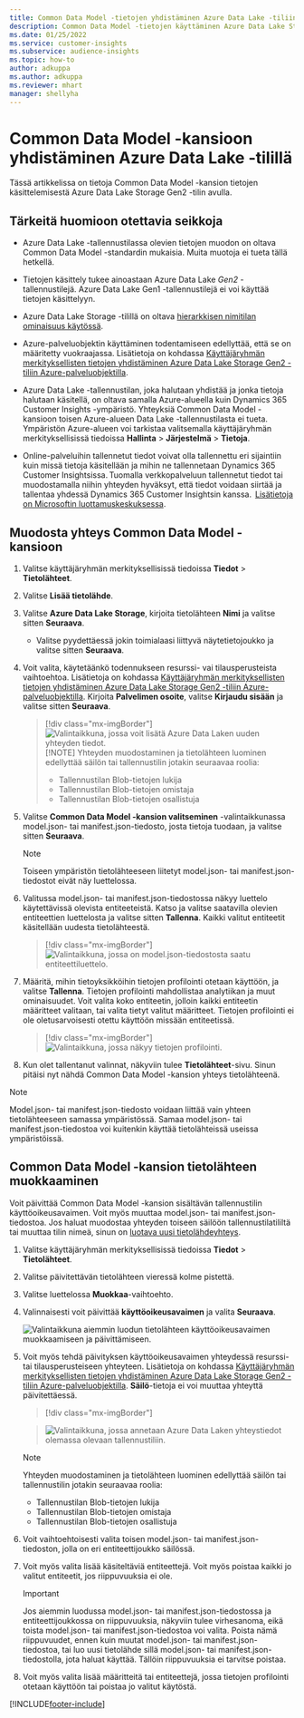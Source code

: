 ```yaml
---
title: Common Data Model -tietojen yhdistäminen Azure Data Lake -tiliin
description: Common Data Model -tietojen käyttäminen Azure Data Lake Storagen avulla.
ms.date: 01/25/2022
ms.service: customer-insights
ms.subservice: audience-insights
ms.topic: how-to
author: adkuppa
ms.author: adkuppa
ms.reviewer: mhart
manager: shellyha
---
```


# <a name="connect-to-a-common-data-model-folder-using-an-azure-data-lake-account"></a>Common Data Model -kansioon yhdistäminen Azure Data Lake -tilillä

Tässä artikkelissa on tietoja Common Data Model -kansion tietojen käsittelemisestä Azure Data Lake Storage Gen2 -tilin avulla.

## <a name="important-considerations"></a>Tärkeitä huomioon otettavia seikkoja

- Azure Data Lake -tallennustilassa olevien tietojen muodon on oltava Common Data Model -standardin mukaisia. Muita muotoja ei tueta tällä hetkellä.

- Tietojen käsittely tukee ainoastaan Azure Data Lake *Gen2* -tallennustilejä. Azure Data Lake Gen1 -tallennustilejä ei voi käyttää tietojen käsittelyyn.

- Azure Data Lake Storage -tilillä on oltava [hierarkkisen nimitilan ominaisuus käytössä](/azure/storage/blobs/data-lake-storage-namespace).

- Azure-palveluobjektin käyttäminen todentamiseen edellyttää, että se on määritetty vuokraajassa. Lisätietoja on kohdassa [Käyttäjäryhmän merkityksellisten tietojen yhdistäminen Azure Data Lake Storage Gen2 -tiliin Azure-palveluobjektilla](connect-service-principal.md).

- Azure Data Lake -tallennustilan, joka halutaan yhdistää ja jonka tietoja halutaan käsitellä, on oltava samalla Azure-alueella kuin Dynamics 365 Customer Insights -ympäristö. Yhteyksiä Common Data Model -kansioon toisen Azure-alueen Data Lake -tallennustilasta ei tueta. Ympäristön Azure-alueen voi tarkistaa valitsemalla käyttäjäryhmän merkityksellisissä tiedoissa **Hallinta** > **Järjestelmä** > **Tietoja**.

- Online-palveluihin tallennetut tiedot voivat olla tallennettu eri sijaintiin kuin missä tietoja käsitellään ja mihin ne tallennetaan Dynamics 365 Customer Insightsissa. Tuomalla verkkopalveluun tallennetut tiedot tai muodostamalla niihin yhteyden hyväksyt, että tiedot voidaan siirtää ja tallentaa yhdessä Dynamics 365 Customer Insightsin kanssa.  [Lisätietoja on Microsoftin luottamuskeskuksessa](https://www.microsoft.com/trust-center).

## <a name="connect-to-a-common-data-model-folder"></a>Muodosta yhteys Common Data Model -kansioon

1. Valitse käyttäjäryhmän merkityksellisissä tiedoissa **Tiedot** > **Tietolähteet**.

1. Valitse **Lisää tietolähde**.

1. Valitse **Azure Data Lake Storage**, kirjoita tietolähteen **Nimi** ja valitse sitten **Seuraava**.

   - Valitse pyydettäessä jokin toimialaasi liittyvä näytetietojoukko ja valitse sitten **Seuraava**. 

1. Voit valita, käytetäänkö todennukseen resurssi- vai tilausperusteista vaihtoehtoa. Lisätietoja on kohdassa [Käyttäjäryhmän merkityksellisten tietojen yhdistäminen Azure Data Lake Storage Gen2 -tiliin Azure-palveluobjektilla](connect-service-principal.md). Kirjoita **Palvelimen osoite**, valitse **Kirjaudu sisään** ja valitse sitten **Seuraava**.
   > [!div class="mx-imgBorder"]
   > ![Valintaikkuna, jossa voit lisätä Azure Data Laken uuden yhteyden tiedot.](media/enter-new-storage-details.png)
   > [!NOTE]
   > Yhteyden muodostaminen ja tietolähteen luominen edellyttää säilön tai tallennustilin jotakin seuraavaa roolia:
   >  - Tallennustilan Blob-tietojen lukija
   >  - Tallennustilan Blob-tietojen omistaja
   >  - Tallennustilan Blob-tietojen osallistuja

1. Valitse **Common Data Model -kansion valitseminen** -valintaikkunassa model.json- tai manifest.json-tiedosto, josta tietoja tuodaan, ja valitse sitten **Seuraava**.
   > [!NOTE]
   > Toiseen ympäristön tietolähteeseen liitetyt model.json- tai manifest.json-tiedostot eivät näy luettelossa.

1. Valitussa model.json- tai manifest.json-tiedostossa näkyy luettelo käytettävissä olevista entiteeteistä. Katso ja valitse saatavilla olevien entiteettien luettelosta ja valitse sitten **Tallenna**. Kaikki valitut entiteetit käsitellään uudesta tietolähteestä.
   > [!div class="mx-imgBorder"]
   > ![Valintaikkuna, jossa on model.json-tiedostosta saatu entiteettiluettelo.](media/review-entities.png)

8. Määritä, mihin tietoyksikköihin tietojen profilointi otetaan käyttöön, ja valitse **Tallenna**. Tietojen profilointi mahdollistaa analytiikan ja muut ominaisuudet. Voit valita koko entiteetin, jolloin kaikki entiteetin määritteet valitaan, tai valita tietyt valitut määritteet. Tietojen profilointi ei ole oletusarvoisesti otettu käyttöön missään entiteetissä.
   > [!div class="mx-imgBorder"]
   > ![Valintaikkuna, jossa näkyy tietojen profilointi.](media/dataprofiling-entities.png)

9. Kun olet tallentanut valinnat, näkyviin tulee **Tietolähteet**-sivu. Sinun pitäisi nyt nähdä Common Data Model -kansion yhteys tietolähteenä.

> [!NOTE]
> Model.json- tai manifest.json-tiedosto voidaan liittää vain yhteen tietolähteeseen samassa ympäristössä. Samaa model.json- tai manifest.json-tiedostoa voi kuitenkin käyttää tietolähteissä useissa ympäristöissä.

## <a name="edit-a-common-data-model-folder-data-source"></a>Common Data Model -kansion tietolähteen muokkaaminen

Voit päivittää Common Data Model -kansion sisältävän tallennustilin käyttöoikeusavaimen. Voit myös muuttaa model.json- tai manifest.json-tiedostoa. Jos haluat muodostaa yhteyden toiseen säilöön tallennustilatililtä tai muuttaa tilin nimeä, sinun on [luotava uusi tietolähdeyhteys](#connect-to-a-common-data-model-folder).

1. Valitse käyttäjäryhmän merkityksellisissä tiedoissa **Tiedot** > **Tietolähteet**.

2. Valitse päivitettävän tietolähteen vieressä kolme pistettä.

3. Valitse luettelossa **Muokkaa**-vaihtoehto.

4. Valinnaisesti voit päivittää **käyttöoikeusavaimen** ja valita **Seuraava**.

   ![Valintaikkuna aiemmin luodun tietolähteen käyttöoikeusavaimen muokkaamiseen ja päivittämiseen.](media/edit-access-key.png)

5. Voit myös tehdä päivityksen käyttöoikeusavaimen yhteydessä resurssi- tai tilausperusteiseen yhteyteen. Lisätietoja on kohdassa [Käyttäjäryhmän merkityksellisten tietojen yhdistäminen Azure Data Lake Storage Gen2 -tiliin Azure-palveluobjektilla](connect-service-principal.md). **Säilö**-tietoja ei voi muuttaa yhteyttä päivitettäessä.
   > [!div class="mx-imgBorder"]

   > ![Valintaikkuna, jossa annetaan Azure Data Laken yhteystiedot olemassa olevaan tallennustiliin.](media/enter-existing-storage-details.png)

   > [!NOTE]
   > Yhteyden muodostaminen ja tietolähteen luominen edellyttää säilön tai tallennustilin jotakin seuraavaa roolia:
   >  - Tallennustilan Blob-tietojen lukija
   >  - Tallennustilan Blob-tietojen omistaja
   >  - Tallennustilan Blob-tietojen osallistuja


6. Voit vaihtoehtoisesti valita toisen model.json- tai manifest.json-tiedoston, jolla on eri entiteettijoukko säilössä.

7. Voit myös valita lisää käsiteltäviä entiteettejä. Voit myös poistaa kaikki jo valitut entiteetit, jos riippuvuuksia ei ole.

   > [!IMPORTANT]
   > Jos aiemmin luodussa model.json- tai manifest.json-tiedostossa ja entiteettijoukkossa on riippuvuuksia, näkyviin tulee virhesanoma, eikä toista model.json- tai manifest.json-tiedostoa voi valita. Poista nämä riippuvuudet, ennen kuin muutat model.json- tai manifest.json-tiedostoa, tai luo uusi tietolähde sillä model.json- tai manifest.json-tiedostolla, jota haluat käyttää. Tällöin riippuvuuksia ei tarvitse poistaa.

8. Voit myös valita lisää määritteitä tai entiteettejä, jossa tietojen profilointi otetaan käyttöön tai poistaa jo valitut käytöstä.   


[!INCLUDE[footer-include](../includes/footer-banner.md)]
